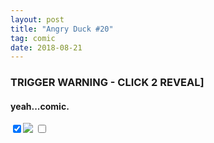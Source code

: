 ```yaml
---
layout: post
title: "Angry Duck #20"
tag: comic
date: 2018-08-21
---
```


### TRIGGER WARNING - CLICK 2 REVEAL]
#### yeah...comic.  <!-- #52 -->
<div class=comic> <!-- see The checkbox hack! in stylesheet -->
	<input type='checkbox' name='blurrer' value='valuable'checked id="blurrer"/><label for="blurrer" ><img src="https://imgur.com/sO4g5wb.jpg"/></label>
	<input id="blurrer" type="checkbox">
</div>
